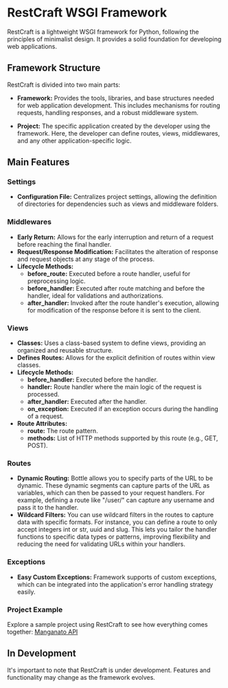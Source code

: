 # RestCraft WSGI Framework

RestCraft is a lightweight WSGI framework for Python, following the principles of minimalist design. It provides a solid foundation for developing web applications.

## Framework Structure

RestCraft is divided into two main parts:

- **Framework:** Provides the tools, libraries, and base structures needed for web application development. This includes mechanisms for routing requests, handling responses, and a robust middleware system.

- **Project:** The specific application created by the developer using the framework. Here, the developer can define routes, views, middlewares, and any other application-specific logic.

## Main Features

### Settings

- **Configuration File:** Centralizes project settings, allowing the definition of directories for dependencies such as views and middleware folders.

### Middlewares

- **Early Return:** Allows for the early interruption and return of a request before reaching the final handler.
- **Request/Response Modification:** Facilitates the alteration of response and request objects at any stage of the process.
- **Lifecycle Methods:**
  - **before_route:** Executed before a route handler, useful for preprocessing logic.
  - **before_handler:** Executed after route matching and before the handler, ideal for validations and authorizations.
  - **after_handler:** Invoked after the route handler's execution, allowing for modification of the response before it is sent to the client.

### Views

- **Classes:** Uses a class-based system to define views, providing an organized and reusable structure.
- **Defines Routes:** Allows for the explicit definition of routes within view classes.
- **Lifecycle Methods:**
  - **before_handler:** Executed before the handler.
  - **handler:** Route handler where the main logic of the request is processed.
  - **after_handler:** Executed after the handler.
  - **on_exception:** Executed if an exception occurs during the handling of a request.
- **Route Attributes:**
  - **route:** The route pattern.
  - **methods:** List of HTTP methods supported by this route (e.g., GET, POST).

### Routes

- **Dynamic Routing:** Bottle allows you to specify parts of the URL to be dynamic. These dynamic segments can capture parts of the URL as variables, which can then be passed to your request handlers. For example, defining a route like "/user/<username>" can capture any username and pass it to the handler.
- **Wildcard Filters:** You can use wildcard filters in the routes to capture data with specific formats. For instance, you can define a route to only accept integers int or str, uuid and slug. This lets you tailor the handler functions to specific data types or patterns, improving flexibility and reducing the need for validating URLs within your handlers.

### Exceptions

- **Easy Custom Exceptions:** Framework supports of custom exceptions, which can be integrated into the application's error handling strategy easily.

### Project Example

Explore a sample project using RestCraft to see how everything comes together: [Manganato API](https://github.com/lsfratel/manganatoapi)

## In Development

It's important to note that RestCraft is under development. Features and functionality may change as the framework evolves.
